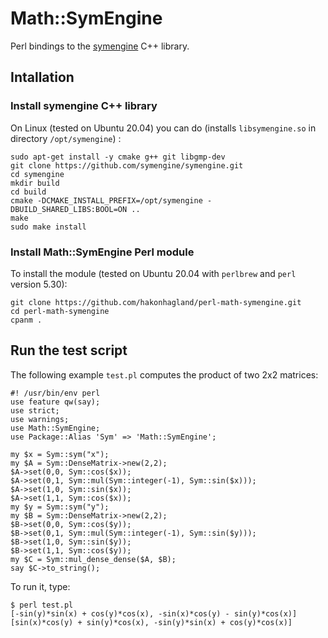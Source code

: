 # Math::SymEngine

Perl bindings to
the [symengine](https://github.com/symengine/symengine) C++ library.

## Intallation

### Install symengine C++ library

On Linux (tested on Ubuntu 20.04) you can do (installs
`libsymengine.so` in directory `/opt/symengine`) :
```
sudo apt-get install -y cmake g++ git libgmp-dev
git clone https://github.com/symengine/symengine.git
cd symengine
mkdir build
cd build
cmake -DCMAKE_INSTALL_PREFIX=/opt/symengine -DBUILD_SHARED_LIBS:BOOL=ON ..
make
sudo make install
```

### Install Math::SymEngine Perl module

To install the module (tested on Ubuntu 20.04 with `perlbrew` and
`perl` version 5.30):

```
git clone https://github.com/hakonhagland/perl-math-symengine.git
cd perl-math-symengine
cpanm .
```

## Run the test script

The following example `test.pl` computes the product of two 2x2 matrices:
```
#! /usr/bin/env perl
use feature qw(say);
use strict;
use warnings;
use Math::SymEngine;
use Package::Alias 'Sym' => 'Math::SymEngine';

my $x = Sym::sym("x");
my $A = Sym::DenseMatrix->new(2,2);
$A->set(0,0, Sym::cos($x));
$A->set(0,1, Sym::mul(Sym::integer(-1), Sym::sin($x)));
$A->set(1,0, Sym::sin($x));
$A->set(1,1, Sym::cos($x));
my $y = Sym::sym("y");
my $B = Sym::DenseMatrix->new(2,2);
$B->set(0,0, Sym::cos($y));
$B->set(0,1, Sym::mul(Sym::integer(-1), Sym::sin($y)));
$B->set(1,0, Sym::sin($y));
$B->set(1,1, Sym::cos($y));
my $C = Sym::mul_dense_dense($A, $B);
say $C->to_string();
```

To run it, type:

```
$ perl test.pl
[-sin(y)*sin(x) + cos(y)*cos(x), -sin(x)*cos(y) - sin(y)*cos(x)]
[sin(x)*cos(y) + sin(y)*cos(x), -sin(y)*sin(x) + cos(y)*cos(x)]
```
